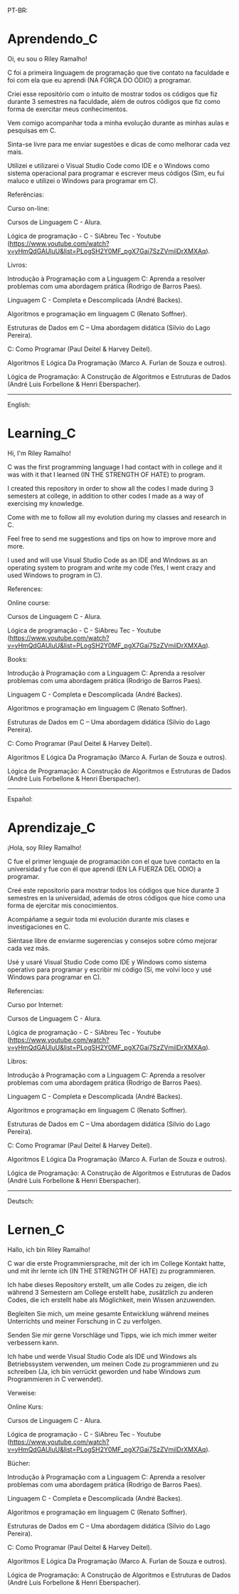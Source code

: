 PT-BR:

# Aprendendo_C 

Oi, eu sou o Riley Ramalho!

C foi a primeira linguagem de programação que tive contato na faculdade e foi com ela que eu aprendi (NA FORÇA DO ÓDIO) a programar.

Criei esse repositório com o intuito de mostrar todos os códigos que fiz durante 3 semestres na faculdade, além de outros códigos que fiz 
como forma de exercitar meus conhecimentos.

Vem comigo acompanhar toda a minha evolução durante as minhas aulas e pesquisas em C.

Sinta-se livre para me enviar sugestões e dicas de como melhorar cada vez mais.

Utilizei e utilizarei o Visual Studio Code como IDE e o Windows como sistema operacional para programar e escrever meus códigos (Sim, eu fui maluco e utilizei o Windows para programar em C).

Referências:

Curso on-line:

Cursos de Linguagem C - Alura.

Lógica de programação - C - SiAbreu Tec - Youtube (https://www.youtube.com/watch?v=yHmQdGAUluU&list=PLogSH2Y0MF_pgX7Gai7SzZVmilDrXMXAq).


Livros:

Introdução à Programação com a Linguagem C: Aprenda a resolver problemas com uma abordagem prática (Rodrigo de Barros Paes).

Linguagem C - Completa e Descomplicada (André Backes).

Algoritmos e programação em linguagem C (Renato Soffner).

Estruturas de Dados em C – Uma abordagem didática (Silvio do Lago Pereira).

C: Como Programar (Paul Deitel & Harvey Deitel).

Algoritmos E Lógica Da Programação (Marco A. Furlan de Souza e outros).

Lógica de Programação: A Construção de Algoritmos e Estruturas de Dados (André Luis Forbellone & Henri Eberspacher).

-----------------------------------------------------------------------------------------------------------------

English:

# Learning_C

Hi, I'm Riley Ramalho!

C was the first programming language I had contact with in college and it was with it that I learned (IN THE STRENGTH OF HATE) to program.

I created this repository in order to show all the codes I made during 3 semesters at college, in addition to other codes I made
as a way of exercising my knowledge.

Come with me to follow all my evolution during my classes and research in C.

Feel free to send me suggestions and tips on how to improve more and more.

I used and will use Visual Studio Code as an IDE and Windows as an operating system to program and write my code (Yes, I went crazy and used Windows to program in C).

References:


Online course:

Cursos de Linguagem C - Alura.

Lógica de programação - C - SiAbreu Tec - Youtube (https://www.youtube.com/watch?v=yHmQdGAUluU&list=PLogSH2Y0MF_pgX7Gai7SzZVmilDrXMXAq).


Books:

Introdução à Programação com a Linguagem C: Aprenda a resolver problemas com uma abordagem prática (Rodrigo de Barros Paes).

Linguagem C - Completa e Descomplicada (André Backes).

Algoritmos e programação em linguagem C (Renato Soffner).

Estruturas de Dados em C – Uma abordagem didática (Silvio do Lago Pereira).

C: Como Programar (Paul Deitel & Harvey Deitel).

Algoritmos E Lógica Da Programação (Marco A. Furlan de Souza e outros).

Lógica de Programação: A Construção de Algoritmos e Estruturas de Dados (André Luis Forbellone & Henri Eberspacher).

-----------------------------------------------------------------------------------------------------------------

Español:

# Aprendizaje_C

¡Hola, soy Riley Ramalho!

C fue el primer lenguaje de programación con el que tuve contacto en la universidad y fue con él que aprendí (EN LA FUERZA DEL ODIO) a programar.

Creé este repositorio para mostrar todos los códigos que hice durante 3 semestres en la universidad, además de otros códigos que hice
como una forma de ejercitar mis conocimientos.

Acompáñame a seguir toda mi evolución durante mis clases e investigaciones en C.

Siéntase libre de enviarme sugerencias y consejos sobre cómo mejorar cada vez más.

Usé y usaré Visual Studio Code como IDE y Windows como sistema operativo para programar y escribir mi código (Sí, me volví loco y usé Windows para programar en C).

Referencias:


Curso por Internet:

Cursos de Linguagem C - Alura.

Lógica de programação - C - SiAbreu Tec - Youtube (https://www.youtube.com/watch?v=yHmQdGAUluU&list=PLogSH2Y0MF_pgX7Gai7SzZVmilDrXMXAq).


Libros:

Introdução à Programação com a Linguagem C: Aprenda a resolver problemas com uma abordagem prática (Rodrigo de Barros Paes).

Linguagem C - Completa e Descomplicada (André Backes).

Algoritmos e programação em linguagem C (Renato Soffner).

Estruturas de Dados em C – Uma abordagem didática (Silvio do Lago Pereira).

C: Como Programar (Paul Deitel & Harvey Deitel).

Algoritmos E Lógica Da Programação (Marco A. Furlan de Souza e outros).

Lógica de Programação: A Construção de Algoritmos e Estruturas de Dados (André Luis Forbellone & Henri Eberspacher).

-----------------------------------------------------------------------------------------------------------------

Deutsch:

# Lernen_C

Hallo, ich bin Riley Ramalho!

C war die erste Programmiersprache, mit der ich im College Kontakt hatte, und mit ihr lernte ich (IN THE STRENGTH OF HATE) zu programmieren.

Ich habe dieses Repository erstellt, um alle Codes zu zeigen, die ich während 3 Semestern am College erstellt habe, zusätzlich zu anderen Codes, die ich erstellt habe
als Möglichkeit, mein Wissen anzuwenden.

Begleiten Sie mich, um meine gesamte Entwicklung während meines Unterrichts und meiner Forschung in C zu verfolgen.

Senden Sie mir gerne Vorschläge und Tipps, wie ich mich immer weiter verbessern kann.

Ich habe und werde Visual Studio Code als IDE und Windows als Betriebssystem verwenden, um meinen Code zu programmieren und zu schreiben (Ja, ich bin verrückt geworden und habe Windows zum Programmieren in C verwendet).

Verweise:


Online Kurs:

Cursos de Linguagem C - Alura.

Lógica de programação - C - SiAbreu Tec - Youtube (https://www.youtube.com/watch?v=yHmQdGAUluU&list=PLogSH2Y0MF_pgX7Gai7SzZVmilDrXMXAq).


Bücher:

Introdução à Programação com a Linguagem C: Aprenda a resolver problemas com uma abordagem prática (Rodrigo de Barros Paes).

Linguagem C - Completa e Descomplicada (André Backes).

Algoritmos e programação em linguagem C (Renato Soffner).

Estruturas de Dados em C – Uma abordagem didática (Silvio do Lago Pereira).

C: Como Programar (Paul Deitel & Harvey Deitel).

Algoritmos E Lógica Da Programação (Marco A. Furlan de Souza e outros).

Lógica de Programação: A Construção de Algoritmos e Estruturas de Dados (André Luis Forbellone & Henri Eberspacher).
